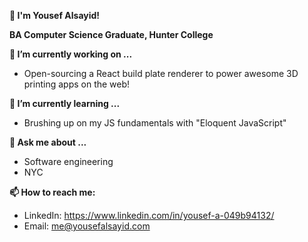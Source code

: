 **👋 I'm Yousef Alsayid!**

**BA Computer Science Graduate, Hunter College**</br>

**🔭 I’m currently working on ...**
* Open-sourcing a React build plate renderer to power awesome 3D printing apps on the web!

**🌱 I’m currently learning ...**
* Brushing up on my JS fundamentals with "Eloquent JavaScript"

**💬 Ask me about ...**
* Software engineering
* NYC

**📫 How to reach me:**
* LinkedIn: https://www.linkedin.com/in/yousef-a-049b94132/
* Email: me@yousefalsayid.com
